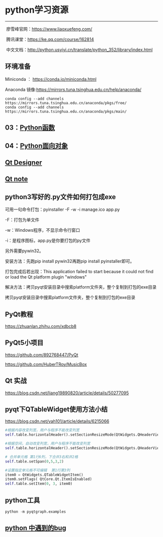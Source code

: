 # python学习资源

---

  廖雪峰官网：https://www.liaoxuefeng.com/  
  
  腾讯课堂：https://ke.qq.com/course/162814
  
  中文文档：http://python.usyiyi.cn/translate/python_352/library/index.html

## 环境准备
Miniconda ： https://conda.io/miniconda.html  <br/>

Anaconda 镜像:https://mirrors.tuna.tsinghua.edu.cn/help/anaconda/
```base
conda config --add channels https://mirrors.tuna.tsinghua.edu.cn/anaconda/pkgs/free/
conda config --add channels https://mirrors.tuna.tsinghua.edu.cn/anaconda/pkgs/main/
```
## 03：[Python函数](./docs/function.md)

## 04：[Python面向对象](./docs/class.md)

## [Qt Designer](./qt/designer.md)

## [Qt note](./qt/Qt.md)

## python3写好的.py文件如何打包成exe

可用一句命令打包：pyinstaller -F -w -i manage.ico app.py

-F：打包为单文件

-w：Windows程序，不显示命令行窗口

-i：是程序图标，app.py是你要打包的py文件

另外需要pywin32。

安装方法：先跑pip install pywin32再跑pip install pyinstaller即可。

打包完成后若出现：This application failed to start because it could not find or load the Qt platform plugin "windows" 

解决方法：拷贝pyqt安装目录中搜索platform文件夹，整个复制到打包的exe目录



拷贝pyqt安装目录中搜索platform文件夹，整个复制到打包的exe目录

## PyQt教程
https://zhuanlan.zhihu.com/xdbcb8

## PyQt5小项目

https://github.com/892768447/PyQt

https://github.com/HuberTRoy/MusicBox

## Qt 实战

https://blog.csdn.net/liang19890820/article/details/50277095

## pyqt下QTableWidget使用方法小结
https://blog.csdn.net/vah101/article/details/6215066

```py
#根据内容改变列宽，用户与程序不能改变列宽
self.table.horizontalHeader().setSectionResizeMode(QtWidgets.QHeaderView.ResizeToContents)

#根据空间，自动改变列宽，用户与程序不能改变列宽
self.table.horizontalHeader().setSectionResizeMode(QtWidgets.QHeaderView.Stretch)
```

```py
# 合并单元格 第1行6列，下合并3右和并2格
self.table.setSpan(0,5,3,2)

#设置指定单元格不可编辑  第1行第3列
item0 = QtWidgets.QTableWidgetItem()
item0.setFlags( QtCore.Qt.ItemIsEnabled)
self.table.setItem(0, 3, item0)
```
## python工具
```py
python -m pyqtgraph.examples
```
## [python 中遇到的bug](./bug.md)
